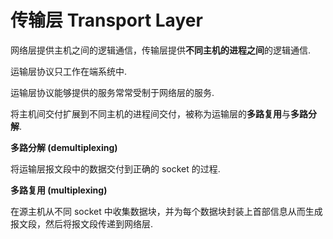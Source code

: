 # 传输层 Transport Layer

网络层提供主机之间的逻辑通信，传输层提供**不同主机的进程之间**的逻辑通信.

运输层协议只工作在端系统中.

运输层协议能够提供的服务常常受制于网络层的服务.

将主机间交付扩展到不同主机的进程间交付，被称为运输层的**多路复用**与**多路分解**.

**多路分解 (demultiplexing)**

将运输层报文段中的数据交付到正确的 socket 的过程.

**多路复用 (multiplexing)**

在源主机从不同 socket 中收集数据块，并为每个数据块封装上首部信息从而生成报文段，然后将报文段传递到网络层.
